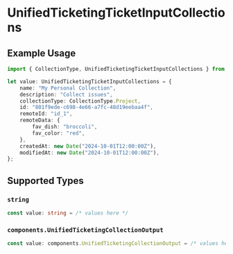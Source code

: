 # UnifiedTicketingTicketInputCollections

## Example Usage

```typescript
import { CollectionType, UnifiedTicketingTicketInputCollections } from "@panora/sdk/models/components";

let value: UnifiedTicketingTicketInputCollections = {
    name: "My Personal Collection",
    description: "Collect issues",
    collectionType: CollectionType.Project,
    id: "801f9ede-c698-4e66-a7fc-48d19eebaa4f",
    remoteId: "id_1",
    remoteData: {
        fav_dish: "broccoli",
        fav_color: "red",
    },
    createdAt: new Date("2024-10-01T12:00:00Z"),
    modifiedAt: new Date("2024-10-01T12:00:00Z"),
};
```

## Supported Types

### `string`

```typescript
const value: string = /* values here */
```

### `components.UnifiedTicketingCollectionOutput`

```typescript
const value: components.UnifiedTicketingCollectionOutput = /* values here */
```

